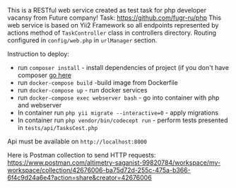 This is a RESTful web service created as test task for php developer vacansy
from Future company!
Task: https://github.com/fugr-ru/php
This web service is based on Yii2 Framework so all endpoints represented by actions method
of `TaskController` class in controllers directory.
Routing configured in `config/web.php` in `urlManager` section.

Instruction to deploy:
- run `composer install` - install dependencies of project (if you don't have composer [go here](https://getcomposer.org/doc/00-intro.md)
- run `docker-compose build` -build image from Dockerfile
- run `docker-compose up` - run docker services
- run `docker-compose exec webserver bash` - go into container with php and webserver
- In container run `php yii migrate --interactive=0` - apply migrations
- In container run `php vendor/bin/codecept run` - perform tests presented in `tests/api/TasksCest.php`

Api must be available on `http://localhost:8000`

Here is Postman collection to send HTTP requests: 
https://www.postman.com/altimetry-saganist-99820784/workspace/my-workspace/collection/42676006-ba75d72d-255c-475a-b366-6f4c9d24a6e4?action=share&creator=42676006

